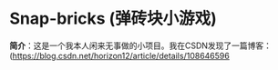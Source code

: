 # Snap-bricks (弹砖块小游戏)
**简介**：这是一个我本人闲来无事做的小项目。我在CSDN发现了一篇博客：(https://blog.csdn.net/horizon12/article/details/108646596
